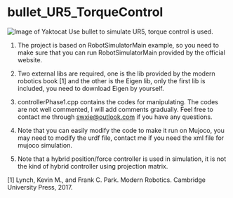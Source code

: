 # bullet_UR5_TorqueControl
![Image of Yaktocat](https://octodex.github.com/images/yaktocat.png)
Use bullet to simulate UR5, torque control is used.

1. The project is based on RobotSimulatorMain example, so you need to make sure that you can run RobotSimulatorMain provided by the official website. 

2. Two external libs are required, one is the lib provided by the modern robotics book [1] and the other is the Eigen lib, only the first lib is included, you need to download Eigen by yourself.

3. controllerPhase1.cpp contains the codes for manipulating. The codes are not well commented, I will add comments gradually. Feel free to contact me through swxie@outlook.com if you have any questions.

4. Note that you can easily modify the code to make it run on Mujoco, you may need to modify the urdf file, contact me if you need the xml file for mujoco simulation.

5. Note that a hybrid position/force controller is used in simulation, it is not the kind of hybrid controller using projection matrix.


[1] Lynch, Kevin M., and Frank C. Park. Modern Robotics. Cambridge University Press, 2017.
